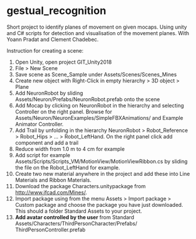 # gestual_recognition
Short project to identify planes of movement on given mocaps. Using unity and C# scripts for detection and visualisation of the movement planes.
With Yoann Pradat and Clement Chadebec.

Instruction for creating a scene:
1. Open Unity, open project GIT_Unity2018
2. File > New Scene
3. Save scene as Scene_Sample under Assets/Scenes/Scenes_Mines
4. Create new object with Right-Click in empty hierarchy > 3D object > Plane
5. Add NeuronRobot by sliding Assets/Neuron/Prefabs/NeuronRobot.prefab onto the
   scene
6. Add Mocap by clicking on NeuronRobot in the hierarchy and selecting
   Controller on the right panel. Browse for
   Assets/Neuron/NeuronExamples/SimpleFBXAnimations/ and Example Animator
   Controller.
7. Add Trail by unfolding in the hierarchy NeuronRobot > Robot_Reference >
   Robot_Hips > ... > Robot_LeftHand. On the right panel click add component and
   add a trail
8. Reduce width from 1.0 m to 4 cm for example
9. Add script for example
   Assets/Scripts/Scripts_VM/MotionView/MotionViewRibbon.cs by sliding the file
   on the Robot_LeftHand for example.
10. Create two new material anywhere in the project and add these into Line
    Materials and Ribbon Materials.
10. Download the package Characters.unitypackage from http://www.jfcad.com/Mines/. 
11. Import package using from the menu Assets > Import package > Custom package
    and choose the package you have just downloaded. This should a folder
    Standard Assets to your project.
12. **Add avatar controlled by the user** from Standard Assets/Characters/ThirdPersonCharacter/Prefabs/ ThirdPersonController.prefab

